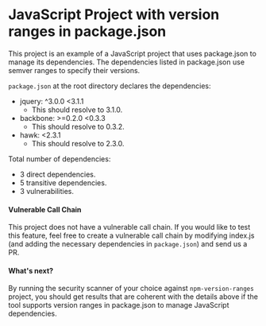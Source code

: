 # JavaScript Project with version ranges in package.json

This project is an example of a JavaScript project that uses package.json to manage its dependencies. The dependencies listed in package.json use semver ranges to specify their versions.

`package.json` at the root directory declares the dependencies:
- jquery: ^3.0.0 <3.1.1
  - This should resolve to 3.1.0.
- backbone: >=0.2.0 <0.3.3
  - This should resolve to 0.3.2.
- hawk: <2.3.1
  - This should resolve to 2.3.0.

Total number of dependencies:
- 3 direct dependencies.
- 5 transitive dependencies.
- 3 vulnerabilities.

#### Vulnerable Call Chain
This project does not have a vulnerable call chain. If you would like to test this feature, feel free to create a vulnerable call chain by modifying index.js (and adding the necessary dependencies in `package.json`) and send us a PR.

#### What's next?
By running the security scanner of your choice against `npm-version-ranges` project, you should get results that are coherent with the details above if the tool supports version ranges in package.json to manage JavaScript dependencies.
